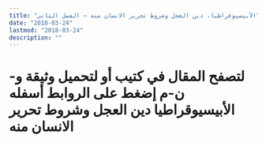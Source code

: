 ```yaml
---
title: "الأبيسيوقراطيا، دين العجل وشروط تحرير الانسان منه – الفصل الثاني"
date: "2018-03-24"
lastmod: "2018-03-24"
description: ""
---
```

# **لتصفح المقال في كتيب أو لتحميل وثيقة و-ن-م إضغط على الروابط أسفله** **الأبيسيوقراطيا دين العجل وشروط تحرير الانسان منه**

###